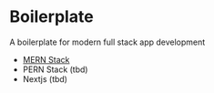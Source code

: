 # Boilerplate
A boilerplate for modern full stack app development

- [MERN Stack](https://github.com/anupam0-0/Boilerplate/tree/mern)
- PERN Stack (tbd)
- Nextjs (tbd)
